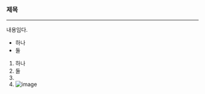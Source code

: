 ### 제목
---
내용임다.

* 하나
* 둘
1. 하나
2. 둘
3. 
4. ![image](https://github.com/Eugene00/CRA3/assets/6226347/f147f96e-236c-4afb-9dcd-6a933a27e934)
